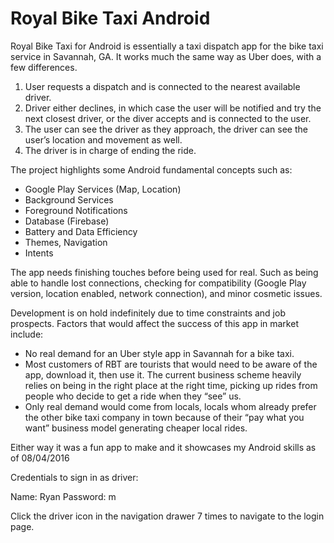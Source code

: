 # Royal Bike Taxi Android
Royal Bike Taxi for Android is essentially a taxi dispatch app for the bike taxi service in Savannah, GA.
It works much the same way as Uber does, with a few differences. 

1. User requests a dispatch and is connected to the nearest available driver.
2. Driver either declines, in which case the user will be notified and try the next closest driver,
or the diver accepts and is connected to the user. 
3. The user can see the driver as they approach, the driver can see the user’s location and movement as well.
4. The driver is in charge of ending the ride.

The project highlights some Android fundamental concepts such as:
-	Google Play Services (Map, Location)
-	Background Services
-	Foreground Notifications
-	Database (Firebase)
-	Battery and Data Efficiency
-	Themes, Navigation
-	Intents

The app needs finishing touches before being used for real. Such as being able to handle lost connections, checking for compatibility (Google Play version, location enabled, network connection), and minor cosmetic issues. 

Development is on hold indefinitely due to time constraints and job prospects. Factors that would affect the success of this app in market include:
-	No real demand for an Uber style app in Savannah for a bike taxi.
-	Most customers of RBT are tourists that would need to be aware of the app, download it, then use it. The current business scheme heavily relies on being in the right place at the right time, picking up rides from people who decide to get a ride when they “see” us. 
-	Only real demand would come from locals, locals whom already prefer the other bike taxi company in town because of their “pay what you want” business model generating cheaper local rides. 

Either way it was a fun app to make and it showcases my Android skills as of 08/04/2016

Credentials to sign in as driver:

Name: Ryan
Password: m

Click the driver icon in the navigation drawer 7 times to navigate to the login page. 

